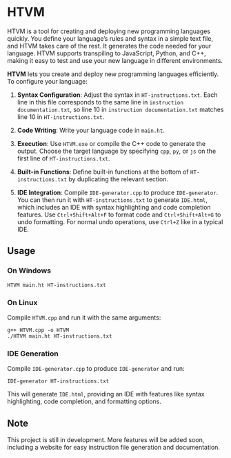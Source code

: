 # HTVM

HTVM is a tool for creating and deploying new programming languages quickly. You define your language’s rules and syntax in a simple text file, and HTVM takes care of the rest. It generates the code needed for your language. HTVM supports transpiling to JavaScript, Python, and C++, making it easy to test and use your new language in different environments.

**HTVM** lets you create and deploy new programming languages efficiently. To configure your language:

1. **Syntax Configuration**: Adjust the syntax in `HT-instructions.txt`. Each line in this file corresponds to the same line in `instruction documentation.txt`, so line 10 in `instruction documentation.txt` matches line 10 in `HT-instructions.txt`.

2. **Code Writing**: Write your language code in `main.ht`. 

3. **Execution**: Use `HTVM.exe` or compile the C++ code to generate the output. Choose the target language by specifying `cpp`, `py`, or `js` on the first line of `HT-instructions.txt`.

4. **Built-in Functions**: Define built-in functions at the bottom of `HT-instructions.txt` by duplicating the relevant section.

5. **IDE Integration**: Compile `IDE-generator.cpp` to produce `IDE-generator`. You can then run it with `HT-instructions.txt` to generate `IDE.html`, which includes an IDE with syntax highlighting and code completion features. Use `Ctrl+Shift+Alt+F` to format code and `Ctrl+Shift+Alt+G` to undo formatting. For normal undo operations, use `Ctrl+Z` like in a typical IDE.

## Usage

### On Windows

```
HTVM main.ht HT-instructions.txt
```

### On Linux

Compile `HTVM.cpp` and run it with the same arguments:

```
g++ HTVM.cpp -o HTVM
./HTVM main.ht HT-instructions.txt
```

### IDE Generation

Compile `IDE-generator.cpp` to produce `IDE-generator` and run:

```
IDE-generator HT-instructions.txt
```

This will generate `IDE.html`, providing an IDE with features like syntax highlighting, code completion, and formatting options.

## Note

This project is still in development. More features will be added soon, including a website for easy instruction file generation and documentation.
